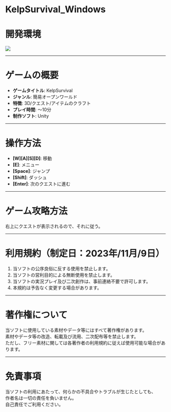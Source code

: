 # KelpSurvival_Windows
 
# 開発環境

<img src="https://img.shields.io/badge/2021.3.0f1-Unity-000000.svg?logo=unity&style=popout-square">

---

# ゲームの概要

- **ゲームタイトル**: KelpSurvival
- **ジャンル**: 簡易オープンワールド
- **特徴**: 3D/クエスト/アイテムのクラフト
- **プレイ時間**: ～10分
- **制作ソフト**: Unity

---

# 操作方法

- **[W][A][S][D]**: 移動
- **[E]**: メニュー
- **[Space]**: ジャンプ
- **[Shift]**: ダッシュ
- **[Enter]**: 次のクエストに進む

---

# ゲーム攻略方法

右上にクエストが表示されるので、それに従う。

---

# 利用規約（制定日：2023年/11月/9日）

1. 当ソフトの公序良俗に反する使用を禁止します。
2. 当ソフトの営利目的による無断使用を禁止します。
3. 当ソフトの実況プレイ及び二次創作は、事前連絡不要で許可します。
4. 本規約は予告なく変更する場合があります。

---

# 著作権について

当ソフトに使用している素材やデータ等にはすべて著作権があります。  
素材やデータ等の改造、転載及び流用、二次配布等を禁止します。  
ただし、フリー素材に関しては各著作者の利用規約に従えば使用可能な場合があります。

---

# 免責事項

当ソフトの利用にあたって、何らかの不具合やトラブルが生じたとしても、  
作者名は一切の責任を負いません。  
自己責任でご利用ください。
